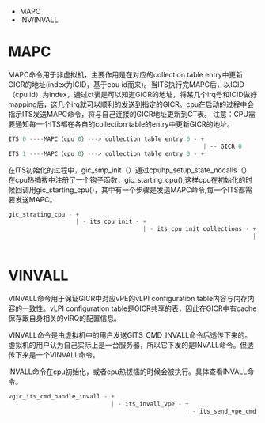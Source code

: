 + MAPC
+ INV/INVALL

# MAPC
MAPC命令用于非虚拟机，主要作用是在对应的collection table entry中更新GICR的地址(index为ICID，基于cpu id而来)。当ITS执行完MAPC后，以ICID（cpu id）为index，通过ct表是可以知道GICR的地址，将某几个irq号和ICID做好mapping后，这几个irq就可以顺利的发送到指定的GICR。cpu在启动的过程中会指示ITS发送MAPC命令，将与自己连接的GICR地址更新到CT表。
注意：CPU需要通知每一个ITS都在各自的collection table的entry中更新GICR的地址。

``` C
ITS 0 ----MAPC（cpu 0）---> collection table entry 0 - +
                                                       | -- GICR 0
ITS 1 ----MAPC（cpu 0）---> collection table entry 0 - +
```

在ITS初始化的过程中，gic_smp_init（）通过cpuhp_setup_state_nocalls（）在cpu热插拔中注册了一个钩子函数，gic_starting_cpu(),这样cpu在初始化的时候回调用gic_starting_cpu()，其中有一个步骤是发送MAPC命令,每一个ITS都需要发送MAPC。

``` C
gic_strating_cpu - +
                   | - its_cpu_init - +
                                      | - its_cpu_init_collections - +
                                                                     | - its_cpu_init_collection - +
                                                                                                   | - its_send_mapc
```

# VINVALL
VINVALL命令用于保证GICR中对应vPE的vLPI configuration table内容与内存内容的一致性。vLPI configuration table是GICR共享的表，因此在GICR中有cache保存跟自身相关的vIRQ的配置信息。

VINVALL命令是由虚拟机中的用户发送GITS_CMD_INVALL命令后透传下来的。虚拟机的用户认为自己实际上是一台服务器，所以它下发的是INVALL命令。但透传下来是一个VINVALL命令。

INVALL命令在cpu初始化，或者cpu热拔插的时候会被执行。具体查看INVALL命令。
``` C
vgic_its_cmd_handle_invall - +
                             | - its_invall_vpe - +
                                                  | - its_send_vpe_cmd - +
                                                                         | - irq_set_vcpu_affinity - +
                                                                                                     | - its_vpe_4_1_set_vcpu_affinity - +
                                                                                                                                         | - its_vpe_4_1_invall
```
